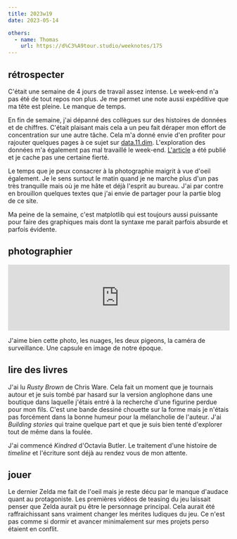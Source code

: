 ```yaml
---
title: 2023w19
date: 2023-05-14

others:
  - name: Thomas
    url: https://d%C3%A9tour.studio/weeknotes/175
---
```


## rétrospecter

C'était une semaine de 4 jours de travail assez intense.
Le week-end n'a pas été de tout repos non plus.
Je me permet une note aussi expéditive que ma tête est pleine.
Le manque de temps.

En fin de semaine, j'ai dépanné des collègues sur des histoires de données et de chiffres.
C'était plaisant mais cela a un peu fait déraper mon effort de concentration sur une autre tâche.
Cela m'a donné envie d'en profiter pour rajouter quelques pages à ce sujet sur [data.11.dim](https://data.11d.im).
L'exploration des données m'a également pas mal travaillé le week-end.
[L'article][1] a été publié et je cache pas une certaine fierté.

Le temps que je peux consacrer à la photographie maigrit à vue d'oeil également.
Je le sens surtout le matin quand je ne marche plus d'un pas très tranquille mais où je me hâte et déjà l'esprit au bureau.
J'ai par contre en brouillon quelques textes que j'ai envie de partager pour la partie blog de ce site.

Ma peine de la semaine, c'est matplotlib qui est toujours aussi puissante pour faire des graphiques mais dont la syntaxe me parait parfois absurde et parfois évidente.


[1]: https://www.mediapart.fr/journal/politique/130523/nupes-l-assemblee-les-chiffres-prouvent-que-le-groupe-vit-plutot-bien/

## photographier


<iframe title="Pixelfed Post Embed" src="https://pix.diaspodon.fr/p/tk/561631211444175967/embed?caption=false&likes=false&layout=compact" class="pixelfed__embed" style="max-width: 100%; border: 0" width="770" allowfullscreen="allowfullscreen"></iframe><script async defer src="https://pix.diaspodon.fr/embed.js"></script>

J'aime bien cette photo, les nuages, les deux pigeons, la caméra de surveillance.
Une capsule en image de notre époque.

## lire des livres

J'ai lu *Rusty Brown* de Chris Ware.
Cela fait un moment que je tournais autour et je suis tombé par hasard sur la version anglophone dans une boutique dans laquelle j'étais entré à la recherche d'une figurine perdue pour mon fils.
C'est une bande dessiné chouette sur la forme mais je n'étais pas forcément dans la bonne humeur pour la mélancholie de l'auteur.
J'ai *Building stories* qui traine quelque part et que je suis bien tenté d'explorer tout de même dans la foulée.

J'ai commencé *Kindred* d'Octavia Butler.
Le traitement d'une histoire de *timeline* et l'écriture sont déjà au rendez vous de mon attente.

## jouer

Le dernier Zelda me fait de l'oeil mais je reste décu par le manque d'audace quant au protagoniste.
Les premières vidéos de teasing du jeu laissait penser que Zelda aurait pu être le personnage principal.
Cela aurait été raffraichissant sans vraiment changer les mérites ludiques du jeu.
Ce n'est pas comme si dormir et avancer minimalement sur mes projets perso étaient en conflit.
